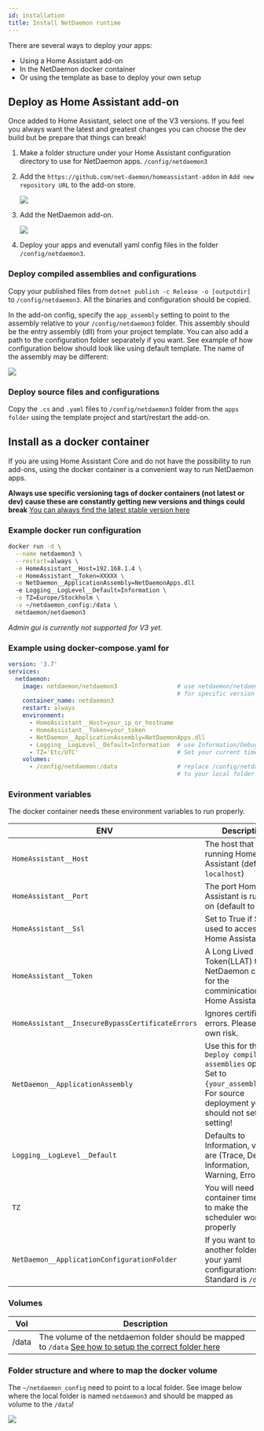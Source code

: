 ```yaml
---
id: installation
title: Install NetDaemon runtime
---
```


There are several ways to deploy your apps:

- Using a Home Assistant add-on
- In the NetDaemon docker container
- Or using the template as base to deploy your own setup


## Deploy as Home Assistant add-on

Once added to Home Assistant, select one of the V3 versions. If you feel you always want the latest and greatest changes you can choose the dev build but be prepare that things can break!

1. Make a folder structure under your Home Assistant configuration directory to use for NetDaemon apps. `/config/netdaemon3`  
2. Add the `https://github.com/net-daemon/homeassistant-addon` in `Add new repository URL` to the add-on store.

    ![](/img/docs/started/newrepo.png)

3. Add the NetDaemon add-on.

    ![](/img/docs/started/daemon3.png)

4. Deploy your apps and evenutall yaml config files in the folder `/config/netdaemon3`.

### Deploy compiled assemblies and configurations

Copy your published files from `dotnet publish -c Release -o [outputdir]` to `/config/netdaemon3`. All the binaries and configuration should be copied.

In the add-on config, specify the `app_assembly` setting to point to the assembly relative to your `/config/netdaemon3` folder. This assembly should be the entry assembly (dll) from your project template. You can also add a path to the configuration folder separately if you want. See example of how configuration below should look like using default template. The name of the assembly may be different:

![](/img/docs/started/daemon_addon_config.png)

### Deploy source files and configurations

Copy the `.cs` and `.yaml` files to `/config/netdaemon3` folder from the `apps folder` using the template project and start/restart the add-on.

## Install as a docker container

If you are using Home Assistant Core and do not have the possibility to run add-ons, using the docker container is a convenient way to run NetDaemon apps.

**Always use specific versioning tags of docker containers (not latest or dev) cause these are constantly getting new versions and things could break** [You can always find the latest stable version here](https://github.com/net-daemon/netdaemon/releases)

### Example docker run configuration

```bash
docker run -d \
  --name netdaemon3 \
  --restart=always \
  -e HomeAssistant__Host=192.168.1.4 \
  -e HomeAssistant__Token=XXXXX \
  -e NetDaemon__ApplicationAssembly=NetDaemonApps.dll
  -e Logging__LogLevel__Default=Information \
  -e TZ=Europe/Stockholm \
  -v ~/netdaemon_config:/data \
  netdaemon/netdaemon3
```

_Admin gui is currently not supported for V3 yet._

### Example using docker-compose.yaml for

```yaml
version: '3.7'
services:
  netdaemon:
    image: netdaemon/netdaemon3                 # use netdaemon/netdaemon3:ver 
                                                # for specific version
    container_name: netdaemon3
    restart: always
    environment:
      - HomeAssistant__Host=your_ip_or_hostname
      - HomeAssistant__Token=your_token
      - NetDaemon__ApplicationAssembly=NetDaemonApps.dll
      - Logging__LogLevel__Default=Information  # use Information/Debug/Trace/Warning/Error
      - TZ='Etc/UTC'                            # Set your current timezone
    volumes:
      - /config/netdaemon:/data                 # replace /config/netdaemon 
                                                # to your local folder
```

### Evironment variables

The docker container needs these environment variables to run properly.

| ENV                                         | Description                                                                                                                                                             |
| ------------------------------------------- | ----------------------------------------------------------------------------------------------------------------------------------------------------------------------- |
| `HomeAssistant__Host`                       | The host that is running Home Assistant (defaults to `localhost`)                                                                                                       |
| `HomeAssistant__Port`                       | The port Home Assistant is running on (default to `8123`)                                                                                                               |
| `HomeAssistant__Ssl`                       | Set to True if SSL is used to access Home Assistant.                                                                                                               |
| `HomeAssistant__Token`                       | A Long Lived Access Token(LLAT) that NetDaemon can use for the comminication with Home Assistant.                                                                        |
| `HomeAssistant__InsecureBypassCertificateErrors`                       | Ignores certificate errors. Please use at own risk.                                                                        |
| `NetDaemon__ApplicationAssembly`            | Use this for the `Deploy compiled assemblies` option. Set to `{your_assembly}.dll`. For source deployment you should not set this setting! |
| `Logging__LogLevel__Default`                | Defaults to Information, values are (Trace, Debug, Information, Warning, Error)                                                                                         |
| `TZ`                                        | You will need to set container time zone to make the scheduler work properly                                                                                            |
| `NetDaemon__ApplicationConfigurationFolder` | If you want to select another folder for your yaml configurations. Standard is `/data`                                                                                  |

### Volumes

| Vol   | Description                                                                                                                                                                    |
| ----- | ------------------------------------------------------------------------------------------------------------------------------------------------------------------------------ |
| /data | The volume of the netdaemon folder should be mapped to `/data` [See how to setup the correct folder here](installation.md#folder-structure-and-where-to-map-the-docker-volume) |


### Folder structure and where to map the docker volume

The `~/netdaemon_config` need to point to a local folder. See image below where the local folder is named `netdaemon3` and should be mapped as volume to the `/data`!

![](/img/docs/installation/folderstructure_v3.png)
